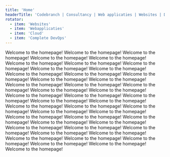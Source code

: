 ```yaml
---
title: 'Home'
headerTitle: 'Codebranch | Consultancy | Web applicaties | Websites | DevOps'
rotator:
  - item: 'Websites'
  - item: 'Webapplicaties'
  - item: 'Cloud'
  - item: 'Complete DevOps'
---
```

Welcome to the homepage!
Welcome to the homepage!
Welcome to the homepage!
Welcome to the homepage!
Welcome to the homepage!
Welcome to the homepage!
Welcome to the homepage!
Welcome to the homepage!
Welcome to the homepage!
Welcome to the homepage!
Welcome to the homepage!
Welcome to the homepage!
Welcome to the homepage!
Welcome to the homepage!
Welcome to the homepage!
Welcome to the homepage!
Welcome to the homepage!
Welcome to the homepage!
Welcome to the homepage!
Welcome to the homepage!
Welcome to the homepage!
Welcome to the homepage!
Welcome to the homepage!
Welcome to the homepage!
Welcome to the homepage!
Welcome to the homepage!
Welcome to the homepage!
Welcome to the homepage!
Welcome to the homepage!
Welcome to the homepage!
Welcome to the homepage!
Welcome to the homepage!
Welcome to the homepage!
Welcome to the homepage!
Welcome to the homepage!
Welcome to the homepage!
Welcome to the homepage!
Welcome to the homepage!
Welcome to the homepage!
Welcome to the homepage!
Welcome to the homepage!
Welcome to the homepage!
Welcome to the homepage!
Welcome to the homepage!
Welcome to the homepage!
Welcome to the homepage!


